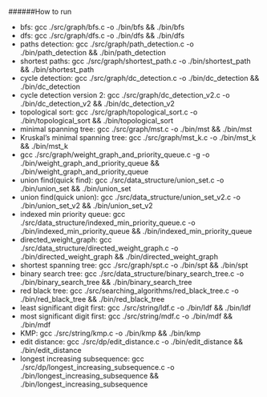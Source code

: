 
######How to run

- bfs: gcc ./src/graph/bfs.c -o ./bin/bfs && ./bin/bfs
- dfs: gcc ./src/graph/dfs.c -o ./bin/dfs && ./bin/dfs
- paths detection: gcc ./src/graph/path_detection.c -o ./bin/path_detection && ./bin/path_detection
- shortest paths: gcc ./src/graph/shortest_path.c -o ./bin/shortest_path && ./bin/shortest_path
- cycle detection: gcc ./src/graph/dc_detection.c -o ./bin/dc_detection && ./bin/dc_detection
- cycle detection version 2: gcc ./src/graph/dc_detection_v2.c -o ./bin/dc_detection_v2 && ./bin/dc_detection_v2
- topological sort: gcc ./src/graph/topological_sort.c -o ./bin/topological_sort && ./bin/topological_sort
- minimal spanning tree: gcc ./src/graph/mst.c -o ./bin/mst && ./bin/mst
- Kruskal’s minimal spanning tree: gcc ./src/graph/mst_k.c -o ./bin/mst_k && ./bin/mst_k
- gcc ./src/graph/weight_graph_and_priority_queue.c -g -o ./bin/weight_graph_and_priority_queue && ./bin/weight_graph_and_priority_queue
- union find(quick find): gcc ./src/data_structure/union_set.c -o ./bin/union_set && ./bin/union_set
- union find(quick union): gcc ./src/data_structure/union_set_v2.c -o ./bin/union_set_v2 && ./bin/union_set_v2
- indexed min priority queue: gcc ./src/data_structure/indexed_min_priority_queue.c -o ./bin/indexed_min_priority_queue && ./bin/indexed_min_priority_queue
- directed_weight_graph: gcc ./src/data_structure/directed_weight_graph.c -o ./bin/directed_weight_graph && ./bin/directed_weight_graph
- shortest spanning tree: gcc ./src/graph/spt.c -o ./bin/spt && ./bin/spt
- binary search tree: gcc ./src/data_structure/binary_search_tree.c -o ./bin/binary_search_tree && ./bin/binary_search_tree
- red black tree: gcc ./src/searching_algorithms/red_black_tree.c -o ./bin/red_black_tree && ./bin/red_black_tree
- least significant digit first: gcc ./src/string/ldf.c -o ./bin/ldf && ./bin/ldf
- most significant digit first: gcc ./src/string/mdf.c -o ./bin/mdf && ./bin/mdf
- KMP: gcc ./src/string/kmp.c -o ./bin/kmp && ./bin/kmp
- edit distance: gcc ./src/dp/edit_distance.c -o ./bin/edit_distance && ./bin/edit_distance
- longest increasing subsequence: gcc ./src/dp/longest_increasing_subsequence.c -o ./bin/longest_increasing_subsequence && ./bin/longest_increasing_subsequence
